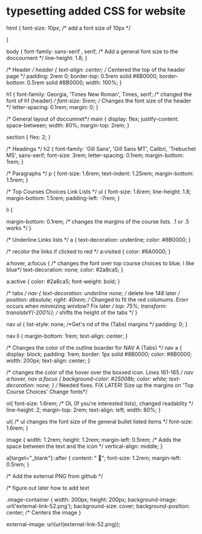 # typesetting added CSS for website
html {
  font-size: 10px;
  /* add a font size of 10px */

}

body {
  font-family: sans-serif , serif; 
  /* Add a general font size to the doccoument */
  line-height: 1.8;
}

/* Header */
header {
  text-align: center;
  /* Centered the top of the header page */
  padding: 2rem 0;
  border-top: 0.5rem solid #8B0000;
  border-bottom: 0.5rem solid #8B0000;
  width: 100%;
}

h1 {
  font-family: Georgia, 'Times New Roman', Times, serif; /* changed the font of h1 (header) */
  font-size: 5rem;
  /* Changes the font size of the header */
  letter-spacing: 0.1rem;
  margin: 0;
}

/* General layout of doccumnet*/
main {
  display: flex;
  justify-content: space-between;
  width: 80%;
  margin-top: 2rem;
}

section {
  flex: 2;
}

/* Headings */
h2 {
  font-family: 'Gill Sans', 'Gill Sans MT', Calibri, 'Trebuchet MS', sans-serif;
  font-size: 3rem;
  letter-spacing: 0.1rem;
  margin-bottom: 1rem;
}

/* Paragraphs */
p {
  font-size: 1.6rem;
  text-indent: 1.25rem;
  margin-bottom: 1.5rem;
}

/* Top Courses Choices Link Lists */
ul {
  font-size: 1.6rem;
  line-height: 1.8;
  margin-bottom: 1.5rem;
  padding-left: -7rem;
}

li {
  
  margin-bottom: 0.1rem;
  /* changes the margins of the course lists. .1 or .5 works */
}

/* Underline Links lists */
a {
  text-decoration: underline;
  color: #8B0000;
}

/* recolor the links if clicked to red */
a:visited { 
  color: #6A0000;
}

a:hover,
a:focus {
  /* changes the font  over top course choices to blue. I like blue*/
  text-decoration: none;
  color: #2a8ca5;
}

a:active {
  color: #2a8ca5;
  font-weight: bold;
}

/* tabs */
nav {
  text-decoration: underline none;
  /* delete line 148 later */
  position: absolute;
  right: 40rem;
  /* Changed to fit the red columums. Erorr occurs when minmizing window? Fix later */
  top: 75%;
  transform: translateY(-200%);
  /* shifts the height of the tabs */
}

nav ul {
  list-style: none;
  /*Get's rid of the (Tabs) margins */
  padding: 0;
}

nav li {
  margin-bottom: 1rem;
  text-align: center;
}

/* Changes the color of the outline boarder for NAV A (Tabs) */
nav a {
  display: block;
  padding: 1rem;
  border: 1px solid #8B0000;
  color: #8B0000;
  width: 200px;
  text-align: center;
}

/* changes the color of the hover over the boxxed icon. Lines 161-165 */
nav a:hover,
nav a:focus {
  background-color: #25008b;
  color: white;
  text-decoration: none;
}
/* Needed fixes. FIX LATER! Size up the margins on 'Top Course Choices' Change fonts*/

ol{
  font-size: 1.6rem; /* OL (If you're interested lists), changed readablity */
  line-height: 2;
  margin-top: 2rem;
  text-align: left;
  width: 80%;
}

ul{ /* ul changes the font size of the general bullet listed items */
  font-size: 1.6rem; 
}

image {
  width: 1.2rem;
  height: 1.2rem;
  margin-left: 0.5rem; /* Adds the space between the text and the icon */
  vertical-align: middle;
}

a[target="_blank"]::after {
  content: " 🔗";
  font-size: 1.2rem;
  margin-left: 0.5rem;
}

/* Add the external PNG from github */

/* figure out later how to add text 

.image-container {
  width: 300px;
  height: 200px;
  background-image: url('external-link-52.png');
  background-size: cover; 
  background-position: center; /* Centers the image 
}

 external-image: url(url(external-link-52.png));

